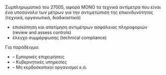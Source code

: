  
Συμπληρωματικό του 27005, αφορά ΜΟΝΟ τα τεχνικά αντίμετρα που είναι ένα υποσύνολο των μέτρων για την αντιμετώπιση της επικινδυνότητας (τεχνικά, οργανωτικά, διαδικαστικά)

- επισκόπηση και αποτίμηση αντιμέτρων ασφάλειας πληροφοριών (review and assess controls)  
- έλεγχο συμμόρφωσης (technical compliance)

Για παράδειγμα:
-   – Εμπορικές επιχειρήσεις
-   – Κυβερνητικές υπηρεσίες
-   – Μη κερδοσκοπικοί οργανισμοί κ.ά.